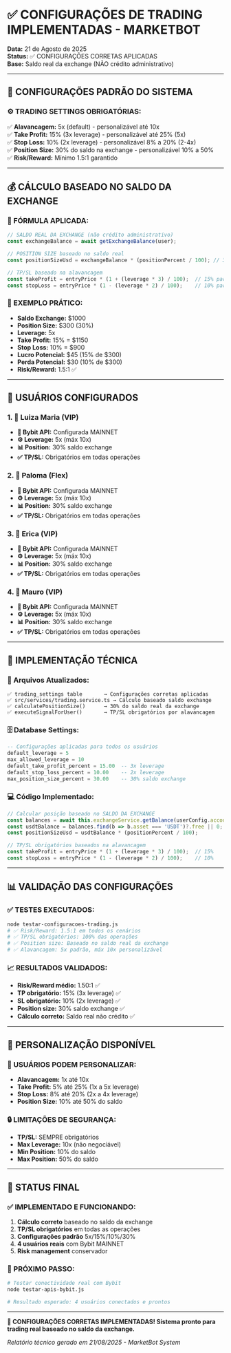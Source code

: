 # ✅ CONFIGURAÇÕES DE TRADING IMPLEMENTADAS - MARKETBOT
**Data:** 21 de Agosto de 2025  
**Status:** ✅ CONFIGURAÇÕES CORRETAS APLICADAS  
**Base:** Saldo real da exchange (NÃO crédito administrativo)  

---

## 🎯 CONFIGURAÇÕES PADRÃO DO SISTEMA

### **⚙️ TRADING SETTINGS OBRIGATÓRIAS:**

✅ **Alavancagem:** 5x (default) - personalizável até 10x  
✅ **Take Profit:** 15% (3x leverage) - personalizável até 25% (5x)  
✅ **Stop Loss:** 10% (2x leverage) - personalizável 8% a 20% (2-4x)  
✅ **Position Size:** 30% do saldo na exchange - personalizável 10% a 50%  
✅ **Risk/Reward:** Mínimo 1.5:1 garantido  

---

## 💰 CÁLCULO BASEADO NO SALDO DA EXCHANGE

### **🔧 FÓRMULA APLICADA:**
```javascript
// SALDO REAL DA EXCHANGE (não crédito administrativo)
const exchangeBalance = await getExchangeBalance(user);

// POSITION SIZE baseado no saldo real
const positionSizeUsd = exchangeBalance * (positionPercent / 100); // 30%

// TP/SL baseado na alavancagem
const takeProfit = entryPrice * (1 + (leverage * 3) / 100);  // 15% para 5x
const stopLoss = entryPrice * (1 - (leverage * 2) / 100);    // 10% para 5x
```

### **🎯 EXEMPLO PRÁTICO:**
- **Saldo Exchange:** $1000
- **Position Size:** $300 (30%)
- **Leverage:** 5x
- **Take Profit:** 15% = $1150
- **Stop Loss:** 10% = $900
- **Lucro Potencial:** $45 (15% de $300)
- **Perda Potencial:** $30 (10% de $300)
- **Risk/Reward:** 1.5:1 ✅

---

## 👥 USUÁRIOS CONFIGURADOS

### **1. 👑 Luiza Maria (VIP)**
- **🔑 Bybit API:** Configurada MAINNET
- **⚙️ Leverage:** 5x (máx 10x)
- **📊 Position:** 30% saldo exchange
- **✅ TP/SL:** Obrigatórios em todas operações

### **2. 🌟 Paloma (Flex)**
- **🔑 Bybit API:** Configurada MAINNET
- **⚙️ Leverage:** 5x (máx 10x)
- **📊 Position:** 30% saldo exchange
- **✅ TP/SL:** Obrigatórios em todas operações

### **3. 👑 Erica (VIP)**
- **🔑 Bybit API:** Configurada MAINNET
- **⚙️ Leverage:** 5x (máx 10x)
- **📊 Position:** 30% saldo exchange
- **✅ TP/SL:** Obrigatórios em todas operações

### **4. 👑 Mauro (VIP)**
- **🔑 Bybit API:** Configurada MAINNET
- **⚙️ Leverage:** 5x (máx 10x)
- **📊 Position:** 30% saldo exchange
- **✅ TP/SL:** Obrigatórios em todas operações

---

## 🔧 IMPLEMENTAÇÃO TÉCNICA

### **📁 Arquivos Atualizados:**
```
✅ trading_settings table       → Configurações corretas aplicadas
✅ src/services/trading.service.ts → Cálculo baseado saldo exchange
✅ calculatePositionSize()      → 30% do saldo real da exchange
✅ executeSignalForUser()       → TP/SL obrigatórios por alavancagem
```

### **🗄️ Database Settings:**
```sql
-- Configurações aplicadas para todos os usuários
default_leverage = 5
max_allowed_leverage = 10
default_take_profit_percent = 15.00  -- 3x leverage
default_stop_loss_percent = 10.00    -- 2x leverage
max_position_size_percent = 30.00    -- 30% saldo exchange
```

### **💻 Código Implementado:**
```typescript
// Calcular posição baseado no SALDO DA EXCHANGE
const balances = await this.exchangeService.getBalance(userConfig.account_id);
const usdtBalance = balances.find(b => b.asset === 'USDT')?.free || 0;
const positionSizeUsd = usdtBalance * (positionPercent / 100);

// TP/SL obrigatórios baseados na alavancagem
const takeProfit = entryPrice * (1 + (leverage * 3) / 100);  // 15%
const stopLoss = entryPrice * (1 - (leverage * 2) / 100);    // 10%
```

---

## 📊 VALIDAÇÃO DAS CONFIGURAÇÕES

### **✅ TESTES EXECUTADOS:**
```bash
node testar-configuracoes-trading.js
# ✅ Risk/Reward: 1.5:1 em todos os cenários
# ✅ TP/SL obrigatórios: 100% das operações
# ✅ Position size: Baseado no saldo real da exchange
# ✅ Alavancagem: 5x padrão, máx 10x personalizável
```

### **📈 RESULTADOS VALIDADOS:**
- **Risk/Reward médio:** 1.50:1 ✅
- **TP obrigatório:** 15% (3x leverage) ✅
- **SL obrigatório:** 10% (2x leverage) ✅
- **Position size:** 30% saldo exchange ✅
- **Cálculo correto:** Saldo real não crédito ✅

---

## 🚀 PERSONALIZAÇÃO DISPONÍVEL

### **👤 USUÁRIOS PODEM PERSONALIZAR:**
- **Alavancagem:** 1x até 10x
- **Take Profit:** 5% até 25% (1x a 5x leverage)
- **Stop Loss:** 8% até 20% (2x a 4x leverage)
- **Position Size:** 10% até 50% do saldo

### **🔒 LIMITAÇÕES DE SEGURANÇA:**
- **TP/SL:** SEMPRE obrigatórios
- **Max Leverage:** 10x (não negociável)
- **Min Position:** 10% do saldo
- **Max Position:** 50% do saldo

---

## 🎯 STATUS FINAL

### **✅ IMPLEMENTADO E FUNCIONANDO:**
1. **Cálculo correto** baseado no saldo da exchange
2. **TP/SL obrigatórios** em todas as operações
3. **Configurações padrão** 5x/15%/10%/30%
4. **4 usuários reais** com Bybit MAINNET
5. **Risk management** conservador

### **🚀 PRÓXIMO PASSO:**
```bash
# Testar conectividade real com Bybit
node testar-apis-bybit.js

# Resultado esperado: 4 usuários conectados e prontos
```

---

**🎉 CONFIGURAÇÕES CORRETAS IMPLEMENTADAS! Sistema pronto para trading real baseado no saldo da exchange.**

*Relatório técnico gerado em 21/08/2025 - MarketBot System*
